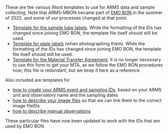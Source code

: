 These are the various Word templates to use for ARMS data and sample collecting. Note that ARMS-MBON became part of [EMO BON](https://www.embrc.eu/emo-bon) in the summer of 2022, and some of our processes changed at that point. 
- [Template for the sample tube labels](https://github.com/arms-mbon/documentation/Templates/blob/main/ARMS_SampleLabelPrintoutExample_EMOBON_2023.docx). While the formatting of the IDs has changed since joining EMO BON, the template file itself should still be used.
- [Template for plate labels](https://github.com/arms-mbon/documentation/Templates/blob/main/ARMS_PlateLabelPrintoutExample.docx) (when photographing them). While the formatting of the IDs has changed since joining EMO BON, the template file itself should still be used.
- [Template for the Material Transfer Agreement](https://github.com/arms-mbon/documentation/Templates/blob/main/ARMS_MaterialTransferAgreement_2022-08-01.docx). It is no longer necessary to use this form to get your MTA, as we follow the EMO BON procedures now; this file is redundant, but we keep it here as a reference.

Also included are templates for
- [how to create your ARMS event and sampling IDs](https://github.com/arms-mbon/documentation/Templates/blob/main/CreatingARMSIDs.xlsx), based on your ARMS unit and observatory name and the sampling dates
- [how to describe your image files](https://github.com/arms-mbon/documentation/Templates/blob/main/ImagesDescriptionTemplate.csv) so that we can link them to the correct image fileIDs 
- [how to describe manual observations](https://github.com/arms-mbon/documentation/Templates/blob/main/ManualObservationsTemplate.csv) 

These particular files have now been updated to work with the IDs that are used by EMO BON. 
